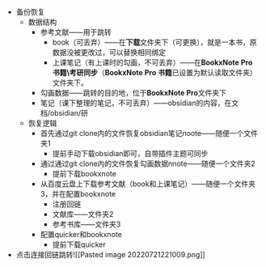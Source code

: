 - 备份恢复
	- 数据结构
		- 参考文献——用于跳转
			- book（可丢弃）——在**下载**文件夹下（可更换），就是一本书，原数据没被更改过，可以替换相同绑定
			- 上课笔记（有上课时的勾画，不可丢弃）——在**BookxNote Pro 书籍\考研同步**（**BookxNote Pro 书籍**已设置为默认读取文件夹）文件夹下。
		- 勾画数据——跳转的目的地，位于**BookxNote Pro**文件夹下
		- 笔记（课下整理的笔记，不可丢弃）——obsidian的内容，在文档/obsidian/研
	- 恢复逻辑
		- 首先通过git clone内的文件恢复obsidian笔记noote——随便一个文件夹1
			- 提前手动下载obsidian即可，自带插件主题可同步
		- 通过通过git clone内的文件恢复勾画数据nnote——随便一个文件夹2
			- 提前下载bookxnote
		- 从百度云盘上下载参考文献（book和上课笔记）——随便一个文件夹3，并在配置bookxnote
			- 注册回链
			- 文献库——文件夹2
			- 参考书库——文件夹3
		- 配置quicker和bookxnote
			- 提前下载quicker
- 点击连接回链跳转![[Pasted image 20220721221009.png]]